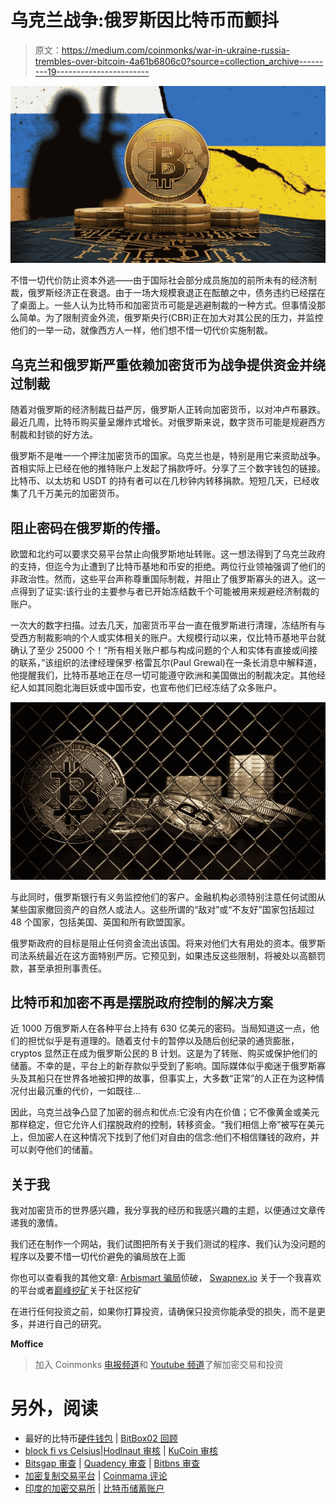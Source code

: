 # 乌克兰战争:俄罗斯因比特币而颤抖

> 原文：<https://medium.com/coinmonks/war-in-ukraine-russia-trembles-over-bitcoin-4a61b6806c0?source=collection_archive---------19----------------------->

![](img/922c20c832abdfb77f7019abd389fa6d.png)

不惜一切代价防止资本外逃——由于国际社会部分成员施加的前所未有的经济制裁，俄罗斯经济正在衰退。由于一场大规模衰退正在酝酿之中，债务违约已经摆在了桌面上。一些人认为比特币和加密货币可能是逃避制裁的一种方式。但事情没那么简单。为了限制资金外流，俄罗斯央行(CBR)正在加大对其公民的压力，并监控他们的一举一动，就像西方人一样，他们想不惜一切代价实施制裁。

## 乌克兰和俄罗斯严重依赖加密货币为战争提供资金并绕过制裁

随着对俄罗斯的经济制裁日益严厉，俄罗斯人正转向加密货币，以对冲卢布暴跌。最近几周，比特币购买量呈爆炸式增长。对俄罗斯来说，数字货币可能是规避西方制裁和封锁的好方法。

俄罗斯不是唯一一个押注加密货币的国家。乌克兰也是，特别是用它来资助战争。首相实际上已经在他的推特账户上发起了捐款呼吁。分享了三个数字钱包的链接。比特币、以太坊和 USDT 的持有者可以在几秒钟内转移捐款。短短几天，已经收集了几千万美元的加密货币。

## 阻止密码在俄罗斯的传播。

欧盟和北约可以要求交易平台禁止向俄罗斯地址转账。这一想法得到了乌克兰政府的支持，但迄今为止遭到了比特币基地和币安的拒绝。两位行业领袖强调了他们的非政治性。然而，这些平台声称尊重国际制裁，并阻止了俄罗斯寡头的进入。这一点得到了证实:该行业的主要参与者已开始冻结数千个可能被用来规避经济制裁的账户。

一次大的数字扫描。过去几天，加密货币平台一直在俄罗斯进行清理，冻结所有与受西方制裁影响的个人或实体相关的账户。大规模行动以来，仅比特币基地平台就确认了至少 25000 个！“所有相关账户都与构成问题的个人和实体有直接或间接的联系，”该组织的法律经理保罗·格雷瓦尔(Paul Grewal)在一条长消息中解释道，他提醒我们，比特币基地正在尽一切可能遵守欧洲和美国做出的制裁决定。其他经纪人如其同胞北海巨妖或中国币安，也宣布他们已经冻结了众多账户。

![](img/6790bc749aad4b9669b4fdfa66b61b0d.png)

与此同时，俄罗斯银行有义务监控他们的客户。金融机构必须特别注意任何试图从某些国家撤回资产的自然人或法人。这些所谓的“敌对”或“不友好”国家包括超过 48 个国家，包括美国、英国和所有欧盟国家。

俄罗斯政府的目标是阻止任何资金流出该国。将来对他们大有用处的资本。俄罗斯司法系统最近在这方面特别严厉。它预见到，如果违反这些限制，将被处以高额罚款，甚至承担刑事责任。

## 比特币和加密不再是摆脱政府控制的解决方案

近 1000 万俄罗斯人在各种平台上持有 630 亿美元的密码。当局知道这一点，他们的担忧似乎是有道理的。随着支付卡的暂停以及随后创纪录的通货膨胀，cryptos 显然正在成为俄罗斯公民的 B 计划。这是为了转账、购买或保护他们的储蓄。不幸的是，平台上的新存款似乎受到了影响。国际媒体似乎痴迷于俄罗斯寡头及其船只在世界各地被扣押的故事，但事实上，大多数“正常”的人正在为这种情况付出最沉重的代价，一如既往…

因此，乌克兰战争凸显了加密的弱点和优点:它没有内在价值；它不像黄金或美元那样稳定，但它允许人们摆脱政府的控制，转移资金。“我们相信上帝”被写在美元上，但加密人在这种情况下找到了他们对自由的信念:他们不相信赚钱的政府，并可以剥夺他们的储蓄。

## 关于我

我对加密货币的世界感兴趣，我分享我的经历和我感兴趣的主题，以便通过文章传递我的激情。

我们还在制作一个网站，我们试图把所有关于我们测试的程序、我们认为没问题的程序以及要不惜一切代价避免的骗局放在上面

你也可以查看我的其他文章: [Arbismart 骗局](/@vheim.crypto/arbismart-scam-alert-ec8023324b75)侦破， [Swapnex.io](/@vheim.crypto/swapnex-io-my-experience-after-45-days-on-the-platform-and-a-65-2-roi-6db932fbc4c4) 关于一个我喜欢的平台或者[巅峰挖矿](/@vheim.crypto/summit-mining-invents-community-mining-f72de2c87865)关于社区挖矿

在进行任何投资之前，如果你打算投资，请确保只投资你能承受的损失，而不是更多，并进行自己的研究。

**Moffice**

> 加入 Coinmonks [电报频道](https://t.me/coincodecap)和 [Youtube 频道](https://www.youtube.com/c/coinmonks/videos)了解加密交易和投资

# 另外，阅读

*   最好的比特币[硬件钱包](/coinmonks/hardware-wallets-dfa1211730c6) | [BitBox02 回顾](/coinmonks/bitbox02-review-your-swiss-bitcoin-hardware-wallet-c36c88fff29)
*   [block fi vs Celsius](/coinmonks/blockfi-vs-celsius-vs-hodlnaut-8a1cc8c26630)|[Hodlnaut 审核](/coinmonks/hodlnaut-review-best-way-to-hodl-is-to-earn-interest-on-your-bitcoin-6658a8c19edf) | [KuCoin 审核](https://coincodecap.com/kucoin-review)
*   [Bitsgap 审查](/coinmonks/bitsgap-review-a-crypto-trading-bot-that-makes-easy-money-a5d88a336df2) | [Quadency 审查](/coinmonks/quadency-review-a-crypto-trading-automation-platform-3068eaa374e1) | [Bitbns 审查](/coinmonks/bitbns-review-38256a07e161)
*   [加密复制交易平台](/coinmonks/top-10-crypto-copy-trading-platforms-for-beginners-d0c37c7d698c) | [Coinmama 评论](/coinmonks/coinmama-review-ace5641bde6e)
*   [印度的加密交易所](/coinmonks/bitcoin-exchange-in-india-7f1fe79715c9) | [比特币储蓄账户](/coinmonks/bitcoin-savings-account-e65b13f92451)